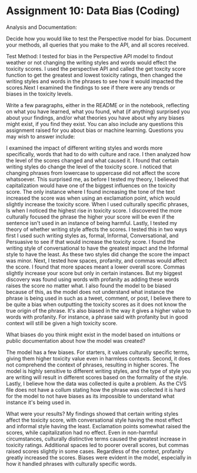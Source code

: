 # Assignment 10: Data Bias (Coding) 
Analysis and Documentation:

Decide how you would like to test the Perspective model for bias. Document your methods, all queries that you make to the API, and all scores received.

Test Method: 
I tested for bias in the Perspective API model to findout weather or not changing the writing styles and words would effect the toxicity scores. I used the perspective API and called the get toxcity score function to get the greatest and lowest toxicity ratings, then changed the writing styles and words in the phrases to see how it would impacted the scores.Next I examined the findings to see if there were any trends or biases in the toxicity levels.
 
Write a few paragraphs, either in the README or in the notebook, reflecting on what you have learned, what you found, what (if anything) surprised you about your findings, and/or what theories you have about why any biases might exist, if you find they exist. You can also include any questions this assignment raised for you about bias or machine learning. Questions you may wish to answer include:

I examined the impact of different writing styles and words more specifically, words that had to do with culture and race. I then analyzed how the level of the scores changed and what caused it. I found that certain writing styles do change the level of the toxicity score. I noticed that changing phrases from lowercase to uppercase did not affect the score whatsoever. This surprised me, as before I tested my theory, I believed that capitalization would have one of the biggest influences on the toxicity score. The only instance where I found increasing the tone of the text increased the score was when using an exclamation point, which would slightly increase the toxicity score. When I used culturally specific phrases, Is when I noticed the highest rise in toxicity score. I discovered the more culturally focused the phrase the higher your score will be even if the sentence isn't used in an instance of being harmful. Lastly, I tested my theory of whether writing style affects the scores. I tested this in two ways first I used such writing styles as, formal, Informal, Conversational, and Persuasive to see if that would increase the toxicity score. I found the writing style of conversational to have the greatest impact and the Informal style to have the least. As these two styles did change the score the impact was minor. Next, I tested how spaces, profanity, and commas would affect the score. I found that more spaces meant a lower overall score. Commas slightly increase your score but only in certain instances. But my biggest discovery was found using words with profanity as adding these words raises the score no matter what. I also found the model to be biased because of this, as the model does not understand what instance the phrase is being used in such as a tweet, comment, or post, I believe there to be quite a bias when outputting the toxicity scores as it does not know the true origin of the phrase. It's also biased in the way it gives a higher value to words with profanity. For instance, a phrase said with profanity but in good context will still be given a high toxicity score. 

What biases do you think might exist in the model based on intuitions or public documentation about how the model was created?

The model has a few biases. For starters, it values culturally specific terms, giving them higher toxicity value even in harmless contexts. Second, it does not comprehend the context of phrases, resulting in higher scores. The model is highly sensitive to different writing styles, and the type of style you are writing will result in different scores based on the formality of the style. Lastly, I believe how the data was collected is quite a problem. As the CVS file does not have a collum stating how the phrase was collected it is hard for the model to not have biases as its impossible to understand what instance it's being used in.


What were your results?
My findings showed that certain writing styles affect the toxicity score, with conversational style having the most effect and informal style having the least. Exclamation points somewhat raised the scores, while capitalization had no effect. Even in non-harmful circumstances, culturally distinctive terms caused the greatest increase in toxicity ratings. Additional spaces led to poorer overall scores, but commas raised scores slightly in some cases. Regardless of the context, profanity greatly increased the scores. Biases were evident in the model, especially in how it handled phrases with culturally specific words. 

